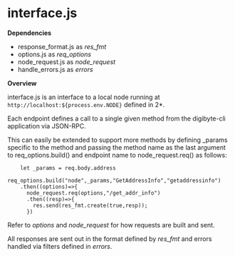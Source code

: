 # interface.js

**Dependencies**

* response_format.js as *res_fmt*
* options.js as *req_options*
* node_request.js as *node_request*
* handle_errors.js as *errors*

**Overview**

interface.js is an interface to a local node running at `http://localhost:${process.env.NODE}` defined in 2*.

Each endpoint defines a call to a single given method from the digibyte-cli application via JSON-RPC.

This can easily be extended to support more methods by defining _params specific to the method and passing the method name as the last argument to req_options.build() and endpoint name to node_request.req() as follows:

        let _params = req.body.address
        req_options.build("node",_params,"GetAddressInfo","getaddressinfo")
        .then((options)=>{
          node_request.req(options,"/get_addr_info")
          .then((resp)=>{
            res.send(res_fmt.create(true,resp));
          })        

Refer to *options* and *node_request* for how requests are built and sent.

All responses are sent out in the format defined by *res_fmt* and errors handled via filters defined in *errors*.
